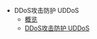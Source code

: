 * DDoS攻击防护 UDDoS
    * [概览](security/uantiddos/overview)
    * [DDoS攻击防护 UDDoS](/security/uantiddos/uantiddos)
    

   
    
   
   
    
        